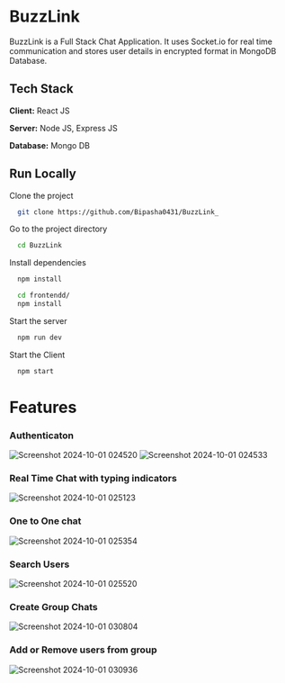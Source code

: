 # BuzzLink


BuzzLink is a Full Stack Chat Application.
It uses Socket.io for real time communication and stores user details in encrypted format in MongoDB Database.
## Tech Stack

**Client:** React JS

**Server:** Node JS, Express JS

**Database:** Mongo DB

## Run Locally

Clone the project

```bash
  git clone https://github.com/Bipasha0431/BuzzLink_
```

Go to the project directory

```bash
  cd BuzzLink
```

Install dependencies

```bash
  npm install
```

```bash
  cd frontendd/
  npm install
```

Start the server

```bash
  npm run dev
```
Start the Client

```bash
  npm start
```

# Features

### Authenticaton
![Screenshot 2024-10-01 024520](https://github.com/user-attachments/assets/cbb8ce70-9659-4db6-8b1a-d875c6334769)
![Screenshot 2024-10-01 024533](https://github.com/user-attachments/assets/6ef2264b-8f22-4056-9c0c-a25737b7bf75)


### Real Time Chat with typing indicators
![Screenshot 2024-10-01 025123](https://github.com/user-attachments/assets/480c1ce2-e444-4a80-be17-729f6b545ecb)


### One to One chat
![Screenshot 2024-10-01 025354](https://github.com/user-attachments/assets/7fb10920-e5d7-4b2a-96bd-065ce45e1961)

### Search Users
![Screenshot 2024-10-01 025520](https://github.com/user-attachments/assets/80c96d99-5933-4e53-b779-109eab37fbab)

### Create Group Chats
![Screenshot 2024-10-01 030804](https://github.com/user-attachments/assets/4fd264a0-0c71-4f58-a438-a878bc941560)

### Add or Remove users from group
![Screenshot 2024-10-01 030936](https://github.com/user-attachments/assets/46eb60f7-24c7-4e31-b4e8-6bb9c26f400d)







